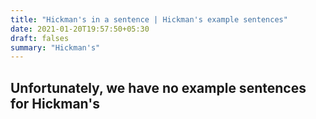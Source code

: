 ```yaml
---
title: "Hickman's in a sentence | Hickman's example sentences"
date: 2021-01-20T19:57:50+05:30
draft: falses
summary: "Hickman's"
---
```

## Unfortunately, we have no example sentences for Hickman's                 
